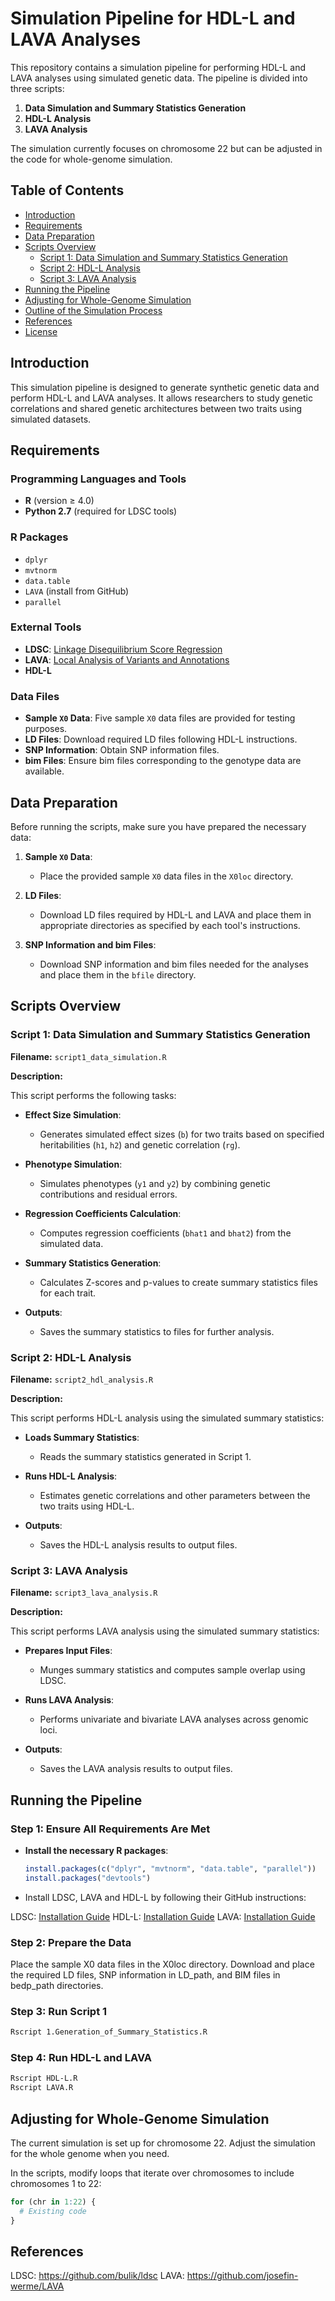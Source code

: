 # Simulation Pipeline for HDL-L and LAVA Analyses

This repository contains a simulation pipeline for performing HDL-L and LAVA analyses using simulated genetic data. The pipeline is divided into three scripts:

1. **Data Simulation and Summary Statistics Generation**
2. **HDL-L Analysis**
3. **LAVA Analysis**

The simulation currently focuses on chromosome 22 but can be adjusted in the code for whole-genome simulation.

## Table of Contents

- [Introduction](#introduction)
- [Requirements](#requirements)
- [Data Preparation](#data-preparation)
- [Scripts Overview](#scripts-overview)
  - [Script 1: Data Simulation and Summary Statistics Generation](#script-1-data-simulation-and-summary-statistics-generation)
  - [Script 2: HDL-L Analysis](#script-2-hdl-l-analysis)
  - [Script 3: LAVA Analysis](#script-3-lava-analysis)
- [Running the Pipeline](#running-the-pipeline)
- [Adjusting for Whole-Genome Simulation](#adjusting-for-whole-genome-simulation)
- [Outline of the Simulation Process](#outline-of-the-simulation-process)
- [References](#references)
- [License](#license)

## Introduction

This simulation pipeline is designed to generate synthetic genetic data and perform HDL-L and LAVA analyses. It allows researchers to study genetic correlations and shared genetic architectures between two traits using simulated datasets.

## Requirements

### Programming Languages and Tools

- **R** (version ≥ 4.0)
- **Python 2.7** (required for LDSC tools)

### R Packages

- `dplyr`
- `mvtnorm`
- `data.table`
- `LAVA` (install from GitHub)
- `parallel`

### External Tools

- **LDSC**: [Linkage Disequilibrium Score Regression](https://github.com/bulik/ldsc)
- **LAVA**: [Local Analysis of Variants and Annotations](https://github.com/josefin-werme/LAVA)
- **HDL-L**

### Data Files

- **Sample `X0` Data**: Five sample `X0` data files are provided for testing purposes.
- **LD Files**: Download required LD files following HDL-L instructions.
- **SNP Information**: Obtain SNP information files.
- **bim Files**: Ensure bim files corresponding to the genotype data are available.

## Data Preparation

Before running the scripts, make sure you have prepared the necessary data:

1. **Sample `X0` Data**:

   - Place the provided sample `X0` data files in the `X0loc` directory.

2. **LD Files**:

   - Download LD files required by HDL-L and LAVA and place them in appropriate directories as specified by each tool's instructions.

3. **SNP Information and bim Files**:

   - Download SNP information and bim files needed for the analyses and place them in the `bfile` directory.

## Scripts Overview

### Script 1: Data Simulation and Summary Statistics Generation

**Filename:** `script1_data_simulation.R`

**Description:**

This script performs the following tasks:

- **Effect Size Simulation**:
  - Generates simulated effect sizes (`b`) for two traits based on specified heritabilities (`h1`, `h2`) and genetic correlation (`rg`).

- **Phenotype Simulation**:
  - Simulates phenotypes (`y1` and `y2`) by combining genetic contributions and residual errors.

- **Regression Coefficients Calculation**:
  - Computes regression coefficients (`bhat1` and `bhat2`) from the simulated data.

- **Summary Statistics Generation**:
  - Calculates Z-scores and p-values to create summary statistics files for each trait.

- **Outputs**:
  - Saves the summary statistics to files for further analysis.

### Script 2: HDL-L Analysis

**Filename:** `script2_hdl_analysis.R`

**Description:**

This script performs HDL-L analysis using the simulated summary statistics:

- **Loads Summary Statistics**:
  - Reads the summary statistics generated in Script 1.

- **Runs HDL-L Analysis**:
  - Estimates genetic correlations and other parameters between the two traits using HDL-L.

- **Outputs**:
  - Saves the HDL-L analysis results to output files.

### Script 3: LAVA Analysis

**Filename:** `script3_lava_analysis.R`

**Description:**

This script performs LAVA analysis using the simulated summary statistics:

- **Prepares Input Files**:
  - Munges summary statistics and computes sample overlap using LDSC.

- **Runs LAVA Analysis**:
  - Performs univariate and bivariate LAVA analyses across genomic loci.

- **Outputs**:
  - Saves the LAVA analysis results to output files.

## Running the Pipeline

### Step 1: Ensure All Requirements Are Met

- **Install the necessary R packages**:

  ```R
  install.packages(c("dplyr", "mvtnorm", "data.table", "parallel"))
  install.packages("devtools")
  ```
  
- Install LDSC, LAVA and HDL-L by following their GitHub instructions:

LDSC: [Installation Guide](https://github.com/bulik/ldsc)
HDL-L: [Installation Guide](https://github.com/YuyingLi-X/HDL-L)
LAVA: [Installation Guide](https://github.com/josefin-werme/LAVA)

### Step 2: Prepare the Data
Place the sample X0 data files in the X0loc directory.
Download and place the required LD files, SNP information in LD_path, and BIM files in bedp_path directories.

### Step 3: Run Script 1
```bash
Rscript 1.Generation_of_Summary_Statistics.R
```

### Step 4: Run HDL-L and LAVA
```bash
Rscript HDL-L.R
Rscript LAVA.R
```
## Adjusting for Whole-Genome Simulation

The current simulation is set up for chromosome 22. Adjust the simulation for the whole genome when you need.

In the scripts, modify loops that iterate over chromosomes to include chromosomes 1 to 22:

```R
for (chr in 1:22) {
  # Existing code
}
```




## References
LDSC: https://github.com/bulik/ldsc
LAVA: https://github.com/josefin-werme/LAVA
